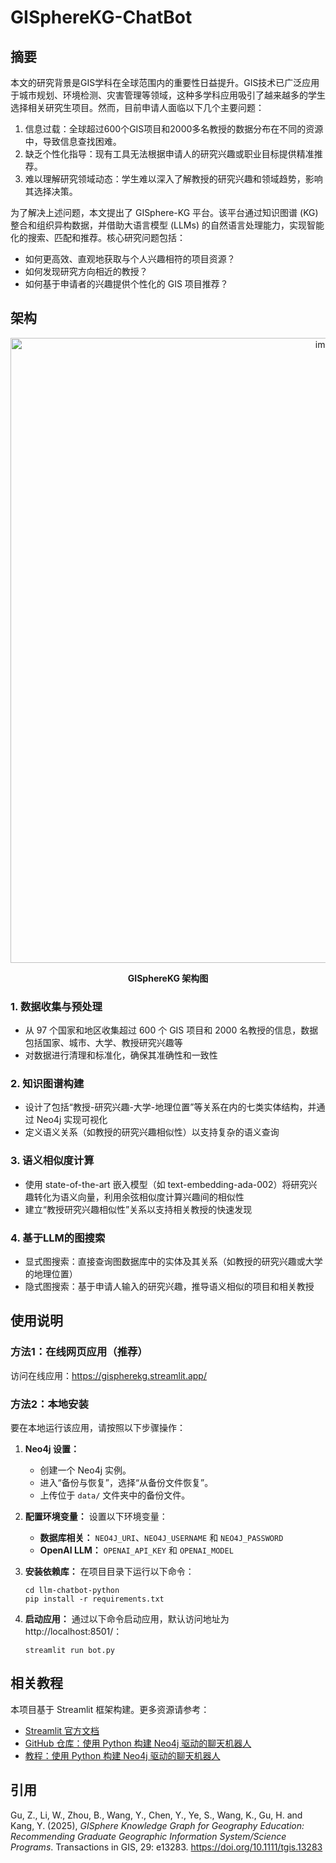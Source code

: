 # GISphereKG-ChatBot
## 摘要
本文的研究背景是GIS学科在全球范围内的重要性日益提升。GIS技术已广泛应用于城市规划、环境检测、灾害管理等领域，这种多学科应用吸引了越来越多的学生选择相关研究生项目。然而，目前申请人面临以下几个主要问题：
1.	信息过载：全球超过600个GIS项目和2000多名教授的数据分布在不同的资源中，导致信息查找困难。
2.	缺乏个性化指导：现有工具无法根据申请人的研究兴趣或职业目标提供精准推荐。
3.	难以理解研究领域动态：学生难以深入了解教授的研究兴趣和领域趋势，影响其选择决策。

为了解决上述问题，本文提出了 GISphere-KG 平台。该平台通过知识图谱 (KG) 整合和组织异构数据，并借助大语言模型 (LLMs) 的自然语言处理能力，实现智能化的搜索、匹配和推荐。核心研究问题包括：

- 如何更高效、直观地获取与个人兴趣相符的项目资源？
- 如何发现研究方向相近的教授？
- 如何基于申请者的兴趣提供个性化的 GIS 项目推荐？

## 架构
<div align=center>
  <img width="1000" alt="image" src="https://github.com/user-attachments/assets/c51d834e-ca07-454c-855e-a2e2e4bebc05">
  <p><b>GISphereKG 架构图</b></p>
</div>

### 1. 数据收集与预处理
- 从 97 个国家和地区收集超过 600 个 GIS 项目和 2000 名教授的信息，数据包括国家、城市、大学、教授研究兴趣等
- 对数据进行清理和标准化，确保其准确性和一致性
### 2. 知识图谱构建
- 设计了包括“教授-研究兴趣-大学-地理位置”等关系在内的七类实体结构，并通过 Neo4j 实现可视化
- 定义语义关系（如教授的研究兴趣相似性）以支持复杂的语义查询
### 3. 语义相似度计算
- 使用 state-of-the-art 嵌入模型（如 text-embedding-ada-002）将研究兴趣转化为语义向量，利用余弦相似度计算兴趣间的相似性
- 建立“教授研究兴趣相似性”关系以支持相关教授的快速发现

### 4. 基于LLM的图搜索
- 显式图搜索：直接查询图数据库中的实体及其关系（如教授的研究兴趣或大学的地理位置）
- 隐式图搜索：基于申请人输入的研究兴趣，推导语义相似的项目和相关教授

## 使用说明

### 方法1：在线网页应用（推荐）

访问在线应用：https://gispherekg.streamlit.app/

### 方法2：本地安装

要在本地运行该应用，请按照以下步骤操作：

1. **Neo4j 设置：**

   - 创建一个 Neo4j 实例。
   - 进入“备份与恢复”，选择“从备份文件恢复”。
   - 上传位于 `data/` 文件夹中的备份文件。

2. **配置环境变量：**
    设置以下环境变量：

   - **数据库相关：** `NEO4J_URI`、`NEO4J_USERNAME` 和 `NEO4J_PASSWORD`
   - **OpenAI LLM：** `OPENAI_API_KEY` 和 `OPENAI_MODEL`

3. **安装依赖库：**
    在项目目录下运行以下命令：

   ```
   cd llm-chatbot-python
   pip install -r requirements.txt
   ```

4. **启动应用：**
    通过以下命令启动应用，默认访问地址为 http://localhost:8501/：

   ```
   streamlit run bot.py
   ```

## 相关教程

本项目基于 Streamlit 框架构建。更多资源请参考：

- [Streamlit 官方文档](https://docs.streamlit.io/)
- [GitHub 仓库：使用 Python 构建 Neo4j 驱动的聊天机器人](https://github.com/neo4j-graphacademy/llm-chatbot-python)
- [教程：使用 Python 构建 Neo4j 驱动的聊天机器人](https://graphacademy.neo4j.com/courses/llm-chatbot-python/1-project-setup/2-setup/)

## 引用

Gu, Z., Li, W., Zhou, B., Wang, Y., Chen, Y., Ye, S., Wang, K., Gu, H. and Kang, Y. (2025), *GISphere Knowledge Graph for Geography Education: Recommending Graduate Geographic Information System/Science Programs*. Transactions in GIS, 29: e13283. https://doi.org/10.1111/tgis.13283
